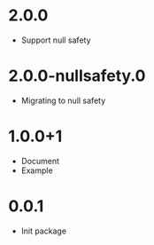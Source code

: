 
# 2.0.0

* Support null safety

# 2.0.0-nullsafety.0

* Migrating to null safety

# 1.0.0+1

* Document
* Example

# 0.0.1

* Init package
